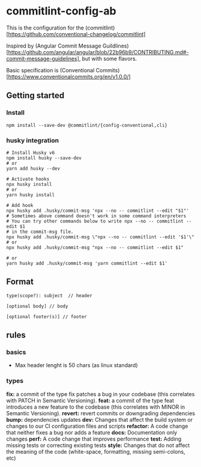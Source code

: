 # commitlint-config-ab

This is the configuration for the (commitlint)[https://github.com/conventional-changelog/commitlint]

Inspired by (Angular Commit Message Guildlines)[https://github.com/angular/angular/blob/22b96b9/CONTRIBUTING.md#-commit-message-guidelines], but with some flavors.

Basic specification is (Conventional Commits)[https://www.conventionalcommits.org/en/v1.0.0/]

## Getting started

### Install 

```
npm install --save-dev @commitlint/{config-conventional,cli}
```

### husky integration

```
# Install Husky v6
npm install husky --save-dev
# or
yarn add husky --dev

# Activate hooks
npx husky install
# or
yarn husky install

# Add hook
npx husky add .husky/commit-msg 'npx --no -- commitlint --edit "$1"'
# Sometimes above command doesn't work in some command interpreters
# You can try other commands below to write npx --no -- commitlint --edit $1
# in the commit-msg file.
npx husky add .husky/commit-msg \"npx --no -- commitlint --edit '$1'\"
# or
npx husky add .husky/commit-msg "npx --no -- commitlint --edit $1"

# or
yarn husky add .husky/commit-msg 'yarn commitlint --edit $1'
```

## Format
```
type(scope?): subject  // header

[optional body] // body

[optional footer(s)] // footer
```


## rules

### basics

- Max header lenght is 50 chars (as linux standard)

### types

**fix:** a commit of the type fix patches a bug in your codebase (this correlates with PATCH in Semantic Versioning).
**feat:** a commit of the type feat introduces a new feature to the codebase (this correlates with MINOR in Semantic Versioning).
**revert:** revert commits or downgrading dependencies
**bump:** dependencies updates
**dev:** Changes that affect the build system or changes to our CI configuration files and scripts
**refactor:** A code change that neither fixes a bug nor adds a feature
**docs:** Documentation only changes
**perf:** A code change that improves performance
**test:** Adding missing tests or correcting existing tests
**style:** Changes that do not affect the meaning of the code (white-space, formatting, missing semi-colons, etc)


